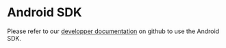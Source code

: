 # Android SDK

Please refer to our [developper documentation](https://github.com/TagCommander/android/) on github to use the Android SDK.